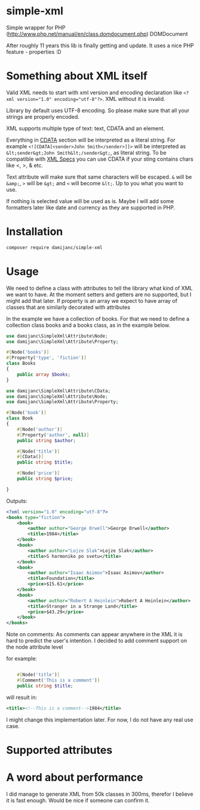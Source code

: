 simple-xml
==========

Simple wrapper for PHP (http://www.php.net/manual/en/class.domdocument.php) DOMDocument

After roughly 11 years this lib is finally getting and update. It uses a nice PHP feature - properties :D

# Something about XML itself
Valid XML needs to start with xml version and encoding declaration like ```<?xml version="1.0" encoding="utf-8"?>```. XML without it is invalid.

Library by default uses UTF-8 encoding. So please make sure that all your strings are properly encoded.

XML supports multiple type of text: text, CDATA and an element. 

Everything in [CDATA](https://en.wikipedia.org/wiki/CDATA) section will be interpreted as a literal string. For example ```<![CDATA[<sender>John Smith</sender>]]>``` 
will be interpreted as ```&lt;sender&gt;John Smith&lt;/sender&gt;```, as literal string. To be compatible with [XML Specs](https://www.w3.org/TR/xml/#syntax) you can use CDATA if your sting contains chars like <, >, & etc.

Text attribute will make sure that same characters will be escaped. ```&``` will be ```&amp;```, ```>``` will be ```&gt;``` and ```<``` will become ```&lt;```. Up to you what you want to use.

If nothing is selected value will be used as is. Maybe I will add some formatters later like date and currency as they are supported in PHP.

# Installation

```bash
composer require damijanc/simple-xml
```

# Usage

We need to define a class with attributes to tell the library what kind of XML we want to have. At the moment setters and getters are no supported, but I might add that later. If property is an array we expect to have array of classes that are similarly decorated with attributes

In the example we have a collection of books. For that we need to define a collection class books and a books class, as in the example below.

```php
use damijanc\SimpleXml\Attribute\Node;
use damijanc\SimpleXml\Attribute\Property;

#[Node('books')]
#[Property('type', 'fiction')]
class Books
{
    public array $books;
}
```


```php
use damijanc\SimpleXml\Attribute\CData;
use damijanc\SimpleXml\Attribute\Node;
use damijanc\SimpleXml\Attribute\Property;

#[Node('book')]
class Book
{
    #[Node('author')]
    #[Property('author', null)]
    public string $author;

    #[Node('title')]
    #[CData()]
    public string $title;

    #[Node('price')]
    public string $price;

}
```


Outputs:
```xml
<?xml version="1.0" encoding="utf-8"?>
<books type="fiction">
    <book>
        <author author="George Orwell">George Orwell</author>
        <title>1984</title>
    </book>
    <book>
        <author author="Lojze Slak">Lojze Slak</author>
        <title>S harmoniko po svetu</title>
    </book>
    <book>
        <author author="Isaac Asimov">Isaac Asimov</author>
        <title>Foundation</title>
        <price>$15.61</price>
    </book>
    <book>
        <author author="Robert A Heinlein">Robert A Heinlein</author>
        <title>Stranger in a Strange Land</title>
        <price>$43.29</price>
    </book>
</books>
```

Note on comments:
As comments can appear anywhere in the XML it is hard to predict the user's intention. I decided to add comment support on the node attribute level

for example:
```php

    #[Node('title')]
    #[Comment('This is a comment')]
    public string $title;
```

will result in:

```xml
<title><!--This is a comment-->1984</title>
```

I might change this implementation later. For now, I do not have any real use case.

# Supported attributes

# A word about performance

I did manage to generate XML from 50k classes in 300ms, therefor I believe it is fast enough. Would be nice if someone can confirm it.

